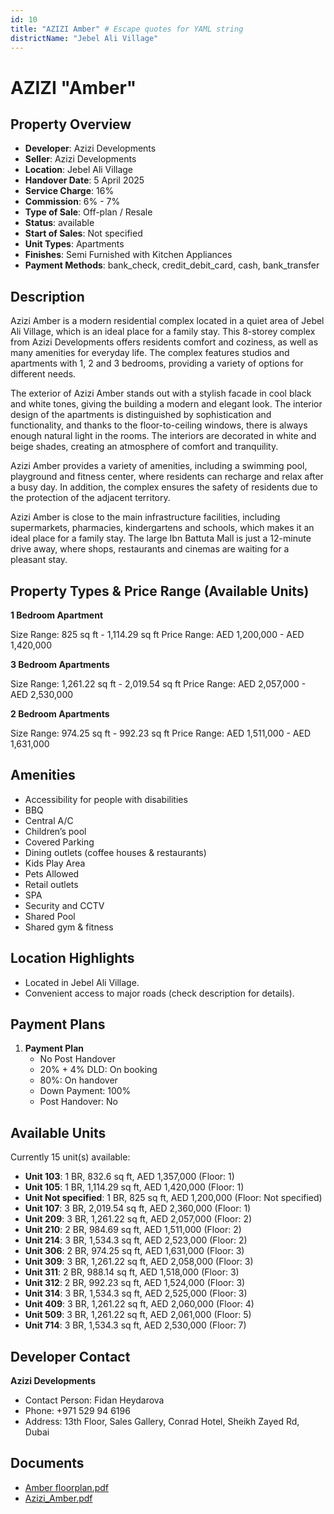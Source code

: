 ```yaml
---
id: 10
title: "AZIZI Amber" # Escape quotes for YAML string
districtName: "Jebel Ali Village"
---
```


# AZIZI "Amber"

## Property Overview
- **Developer**: Azizi Developments
- **Seller**: Azizi Developments
- **Location**: Jebel Ali Village
- **Handover Date**: 5 April 2025
- **Service Charge**: 16%
- **Commission**: 6% - 7%
- **Type of Sale**: Off-plan / Resale
- **Status**: available
- **Start of Sales**: Not specified
- **Unit Types**: Apartments
- **Finishes**: Semi Furnished with Kitchen Appliances
- **Payment Methods**: bank_check, credit_debit_card, cash, bank_transfer

## Description
Azizi Amber is a modern residential complex located in a quiet area of Jebel Ali Village, which is an ideal place for a family stay. This 8-storey complex from Azizi Developments offers residents comfort and coziness, as well as many amenities for everyday life. The complex features studios and apartments with 1, 2 and 3 bedrooms, providing a variety of options for different needs.

The exterior of Azizi Amber stands out with a stylish facade in cool black and white tones, giving the building a modern and elegant look. The interior design of the apartments is distinguished by sophistication and functionality, and thanks to the floor-to-ceiling windows, there is always enough natural light in the rooms. The interiors are decorated in white and beige shades, creating an atmosphere of comfort and tranquility.

Azizi Amber provides a variety of amenities, including a swimming pool, playground and fitness center, where residents can recharge and relax after a busy day. In addition, the complex ensures the safety of residents due to the protection of the adjacent territory.

Azizi Amber is close to the main infrastructure facilities, including supermarkets, pharmacies, kindergartens and schools, which makes it an ideal place for a family stay. The large Ibn Battuta Mall is just a 12-minute drive away, where shops, restaurants and cinemas are waiting for a pleasant stay.

## Property Types & Price Range (Available Units)
**1 Bedroom Apartment**

Size Range: 825 sq ft - 1,114.29 sq ft
Price Range: AED 1,200,000 - AED 1,420,000

**3 Bedroom Apartments**

Size Range: 1,261.22 sq ft - 2,019.54 sq ft
Price Range: AED 2,057,000 - AED 2,530,000

**2 Bedroom Apartments**

Size Range: 974.25 sq ft - 992.23 sq ft
Price Range: AED 1,511,000 - AED 1,631,000

## Amenities
- Accessibility for people with disabilities
- BBQ
- Central A/C
- Children’s pool
- Covered Parking
- Dining outlets  (coffee houses & restaurants)
- Kids Play Area
- Pets Allowed
- Retail outlets
- SPA
- Security and CCTV
- Shared Pool
- Shared gym & fitness

## Location Highlights
- Located in Jebel Ali Village.
- Convenient access to major roads (check description for details).

## Payment Plans
1. **Payment Plan**
   - No Post Handover
   - 20% + 4% DLD: On booking
   - 80%: On handover
   - Down Payment: 100%
   - Post Handover: No

## Available Units
Currently 15 unit(s) available:
- **Unit 103**: 1 BR, 832.6 sq ft, AED 1,357,000 (Floor: 1)
- **Unit 105**: 1 BR, 1,114.29 sq ft, AED 1,420,000 (Floor: 1)
- **Unit Not specified**: 1 BR, 825 sq ft, AED 1,200,000 (Floor: Not specified)
- **Unit 107**: 3 BR, 2,019.54 sq ft, AED 2,360,000 (Floor: 1)
- **Unit 209**: 3 BR, 1,261.22 sq ft, AED 2,057,000 (Floor: 2)
- **Unit 210**: 2 BR, 984.69 sq ft, AED 1,511,000 (Floor: 2)
- **Unit 214**: 3 BR, 1,534.3 sq ft, AED 2,523,000 (Floor: 2)
- **Unit 306**: 2 BR, 974.25 sq ft, AED 1,631,000 (Floor: 3)
- **Unit 309**: 3 BR, 1,261.22 sq ft, AED 2,058,000 (Floor: 3)
- **Unit 311**: 2 BR, 988.14 sq ft, AED 1,518,000 (Floor: 3)
- **Unit 312**: 2 BR, 992.23 sq ft, AED 1,524,000 (Floor: 3)
- **Unit 314**: 3 BR, 1,534.3 sq ft, AED 2,525,000 (Floor: 3)
- **Unit 409**: 3 BR, 1,261.22 sq ft, AED 2,060,000 (Floor: 4)
- **Unit 509**: 3 BR, 1,261.22 sq ft, AED 2,061,000 (Floor: 5)
- **Unit 714**: 3 BR, 1,534.3 sq ft, AED 2,530,000 (Floor: 7)

## Developer Contact
**Azizi Developments**
- Contact Person: Fidan Heydarova
- Phone: +971 529 94 6196
- Address: 13th Floor, Sales Gallery, Conrad Hotel, Sheikh Zayed Rd, Dubai

## Documents
- [Amber floorplan.pdf](https://cdn.geniemap.net/2023/06/20/0DKrd9ZT7wiXhJtXpAwyTorG3F6G8ScL1uvLINV8.pdf)
- [Azizi_Amber.pdf](https://cdn.geniemap.net/2023/06/20/5UdvlJdGLMiMUUN7SgU71LurOHcfmiqNndHLbJZT.pdf)
